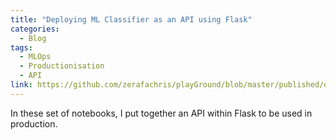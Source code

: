 ```yaml
---
title: "Deploying ML Classifier as an API using Flask"
categories:
  - Blog
tags:
  - MLOps
  - Productionisation
  - API
link: https://github.com/zerafachris/playGround/blob/master/published/deployingML/readme.md
---
```


In these set of notebooks, I put together an API within Flask to be used in production.
